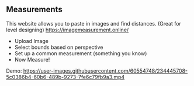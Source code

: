 ## Measurements
This website allows you to paste in images and find distances. (Great for level designing)
https://imagemeasurement.online/

- Upload Image
- Select bounds based on perspective
- Set up a common measurement (something you know) 
- Now Measure! 

Demo:
https://user-images.githubusercontent.com/60554748/234445708-5c0386b4-60b6-489b-9273-7fe6c79fb9a3.mp4

